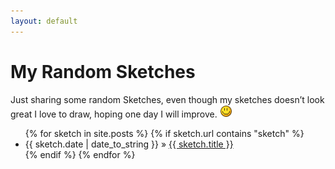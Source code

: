 ```yaml
---
layout: default
---
```


<div id="home">
  <h1>My Random Sketches</h1>

  <p> Just sharing some random Sketches, even though my sketches doesn’t look great I love to draw, hoping one day I will improve. <img src="/images/smile.png"> </p>
  <ul class="sketches">
  {% for sketch in site.posts %}
    {% if sketch.url contains "sketch" %}
        <li>
          <span>{{ sketch.date | date_to_string }}</span> &raquo;
          <a href="{{ sketch.url }}">{{ sketch.title }}</a>
        </li>
    {% endif %}
  {% endfor %}
  </ul>
</div>
